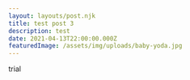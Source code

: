 ```yaml
---
layout: layouts/post.njk
title: test post 3
description: test
date: 2021-04-13T22:00:00.000Z
featuredImage: /assets/img/uploads/baby-yoda.jpg
---
```

trial
